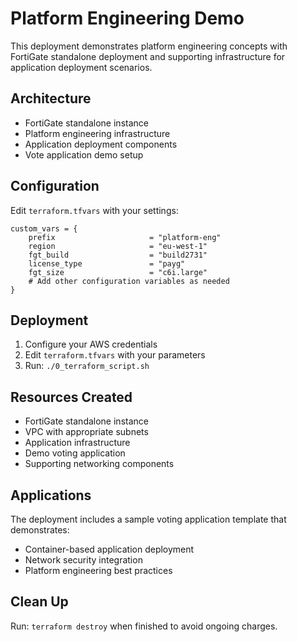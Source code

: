 # Platform Engineering Demo

This deployment demonstrates platform engineering concepts with FortiGate standalone deployment and supporting infrastructure for application deployment scenarios.

## Architecture

- FortiGate standalone instance
- Platform engineering infrastructure
- Application deployment components
- Vote application demo setup

## Configuration

Edit `terraform.tfvars` with your settings:

```hcl
custom_vars = {
    prefix                     = "platform-eng"
    region                     = "eu-west-1"
    fgt_build                  = "build2731"
    license_type               = "payg"
    fgt_size                   = "c6i.large"
    # Add other configuration variables as needed
}
```

## Deployment

1. Configure your AWS credentials
2. Edit `terraform.tfvars` with your parameters
3. Run: `./0_terraform_script.sh`

## Resources Created

- FortiGate standalone instance
- VPC with appropriate subnets
- Application infrastructure
- Demo voting application
- Supporting networking components

## Applications

The deployment includes a sample voting application template that demonstrates:
- Container-based application deployment
- Network security integration
- Platform engineering best practices

## Clean Up

Run: `terraform destroy` when finished to avoid ongoing charges.
